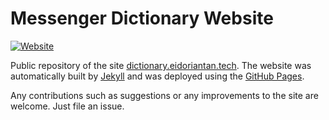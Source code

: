 
# Messenger Dictionary Website

[![Website](https://img.shields.io/website?url=https%3A%2F%2Fdictionary.eidoriantan.tech)](https://dictionary.eidoriantan.tech)

Public repository of the site [dictionary.eidoriantan.tech](https://dictionary.eidoriantan.tech).
The website was automatically built by [Jekyll](https://jekyllrb.com) and was deployed using the
[GitHub Pages](https://pages.github.com).

Any contributions such as suggestions or any improvements to the site are welcome.
Just file an issue.

